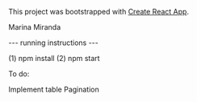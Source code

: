 This project was bootstrapped with [Create React App](https://github.com/facebookincubator/create-react-app).

Marina Miranda

--- running instructions ---

(1) npm install
(2) npm start

To do:

Implement table 
Pagination
